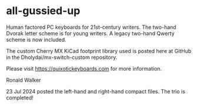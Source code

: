 # all-gussied-up
Human factored PC keyboards for 21st-century writers. The two-hand Dvorak letter scheme is for young writers. A legacy two-hand Qwerty scheme is now included.

The custom Cherry MX KiCad footprint library used is posted here at GitHub in the Dholydai/mx-switch-custom repository.

Please visit https://quixotickeyboards.com for more information.

Ronald Walker

23 Jul 2024 posted the left-hand and right-hand compact files. The trio is completed!
